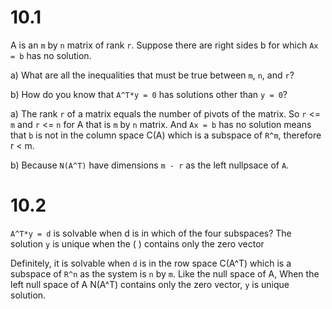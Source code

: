 # 10.1

A is an `m` by `n` matrix of rank `r`. Suppose there are right sides b
for which `Ax = b` has no solution.

a) What are all the inequalities that must be true between `m`, `n`,
and `r`?

b) How do you know that `A^T*y = 0` has solutions other than `y = 0`?


a) The rank `r` of a matrix equals the number of pivots of the matrix. So `r`
<= `m` and `r` <= `n` for A that is `m` by `n` matrix. And `Ax = b` has
no solution means that `b` is not in the column space C(A) which is a
subspace of `R^m`, therefore r < m.

b) Because `N(A^T)` have dimensions `m - r` as the left nullpsace of `A`.

# 10.2

`A^T*y = d` is solvable when d is in which of the four subspaces? The
solution `y` is unique when the (      ) contains only the zero vector

Definitely, it is solvable when `d` is in the row space C(A^T) which is a subspace of
`R^n` as the system is `n` by `m`. Like the null space of A, When the left
null space of A N(A^T) contains only the zero vector, `y` is unique
solution.

